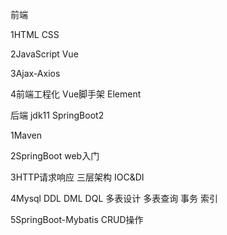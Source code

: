 前端

1HTML CSS

2JavaScript Vue

3Ajax-Axios

4前端工程化 Vue脚手架 Element

后端
jdk11  SpringBoot2

1Maven

2SpringBoot web入门

3HTTP请求响应 三层架构 IOC&DI

4Mysql  DDL DML DQL 多表设计 多表查询 事务 索引 

5SpringBoot-Mybatis CRUD操作


